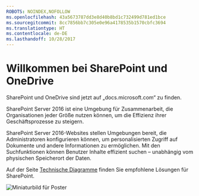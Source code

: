 ```yaml
---
ROBOTS: NOINDEX,NOFOLLOW
ms.openlocfilehash: 43a5673787dd3e8d40b8bd1c732499d781ed1bce
ms.sourcegitcommit: 8cc7856bb7c305e0e96a4178535b1570cbfc3694
ms.translationtype: HT
ms.contentlocale: de-DE
ms.lasthandoff: 10/28/2017
---
```

# <a name="welcome-to-sharepoint-and-onedrive"></a>Willkommen bei SharePoint und OneDrive

SharePoint und OneDrive sind jetzt auf „docs.microsoft.com“ zu finden. 

SharePoint Server 2016 ist eine Umgebung für Zusammenarbeit, die Organisationen jeder Größe nutzen können, um die Effizienz ihrer Geschäftsprozesse zu steigern. 

SharePoint Server 2016-Websites stellen Umgebungen bereit, die Administratoren konfigurieren können, um personalisierten Zugriff auf Dokumente und andere Informationen zu ermöglichen. Mit den Suchfunktionen können Benutzer Inhalte effizient suchen – unabhängig vom physischen Speicherort der Daten.

Auf der Seite [Technische Diagramme](https://technet.microsoft.com/en-us/library/cc263199(v=office.16).aspx) finden Sie empfohlene Lösungen für SharePoint.


![Miniaturbild für Poster](media/testfile.png)
